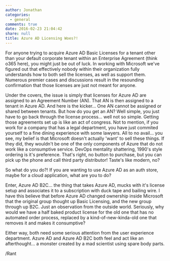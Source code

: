 ```yaml
---
author: Jonathan
categories:
  - general
comments: true
date: 2016-02-23 21:04:42
share: null
title: Azure AD Licensing Woes?!
---
```


For anyone trying to acquire Azure AD Basic Licenses for a tenant other than your default corporate tenant within an Enterprise Agreement (think o365 here), you might just be out of luck.
In working with Microsoft we've figured out that effectively nobody within their organization fully understands how to both sell the licenses, as well as support them. Numerous premier cases and
discussions result in the resounding confirmation that those licenses are just not meant for anyone.

Under the covers, the issue is simply that licenses for Azure AD are assigned to an Agreement Number (AN). That AN is then assigned to a tenant in Azure AD. And here is the kicker... One AN cannot be
assigned or shared between tenants. But how do you get an AN? Well simple, you just have to go back through the license process... well not so simple. Getting those agreements set up is like an act of
congress. Not to mention, if you work for a company that has a legal department, you have just commited yourself to a fine dining experience with some lawyers. All to no avail... you see, my belief is that
Microsoft doesn't actually 'want' to sell these things. If they did, they wouldn't be one of the only components of Azure that do not work like a consumptive service. DevOps mentality shattering, 1990's style
ordering is it's preference. That's right, no button to purchase, but you can pick up the phone and call third party distributor! Taste's like modern, no?

So what do you do?! If you are wanting to use Azure AD as an auth store, maybe for a cloud application, what are you to do? 

Enter, Azure AD B2C... the thing that takes Azure AD, mucks with it's license setup and associates it to a subscription with duck tape and bailing wire.
I have this believe that before Azure AD changed ownership inside Microsoft that the original group thought up Basic Licensing, and the new group through up B2C. Just an observation from the outside world.
Seriously, why would we have a half baked product license for the old one that has no automated order process, replaced by a kind-of-new-kinda-old one that removes it and makes it consumptive?

Either way, both need some serious attention from the user experience department. Azure AD and Azure AD B2C both feel and act like an afterthought... a monster created by a mad scientist using spare body parts.

/Rant